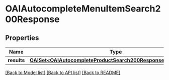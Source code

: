 # OAIAutocompleteMenuItemSearch200Response

## Properties
Name | Type | Description | Notes
------------ | ------------- | ------------- | -------------
**results** | [**OAISet&lt;OAIAutocompleteProductSearch200ResponseResultsInner&gt;***](OAIAutocompleteProductSearch200ResponseResultsInner.md) |  | 

[[Back to Model list]](../README.md#documentation-for-models) [[Back to API list]](../README.md#documentation-for-api-endpoints) [[Back to README]](../README.md)


